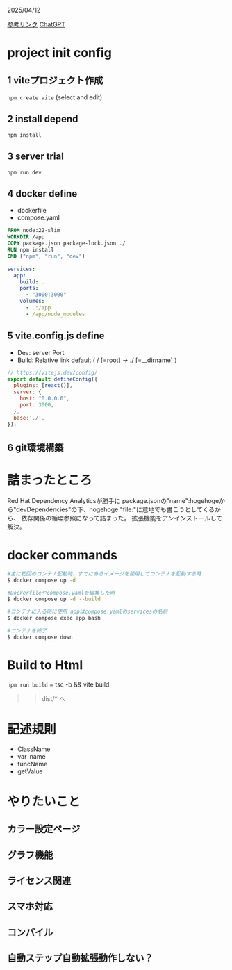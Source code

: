 2025/04/12

[参考リンク](https://qiita.com/shoki-y/items/1be906c372c8a9a993a3)
[ChatGPT](https://chatgpt.com/share/67fa8485-f038-8009-886e-bd046dc4d614)

# project init config

## 1 viteプロジェクト作成
```npm create vite```
(select and edit)

## 2 install depend
```npm install```

## 3 server trial 
```npm run dev```

## 4 docker define

- dockerfile
- compose.yaml

```dockerfile
FROM node:22-slim
WORKDIR /app
COPY package.json package-lock.json ./
RUN npm install
CMD ["npm", "run", "dev"]
```

```yaml
services:
  app:
    build: .
    ports:
      - "3000:3000"
    volumes:
      - .:/app
      - /app/node_modules
```

## 5 vite.config.js define
- Dev: server Port
- Build: Relative link default
    ( / [=root] → ./ [=__dirname] )

```js
// https://vitejs.dev/config/
export default defineConfig({
  plugins: [react()],
  server: {
    host: "0.0.0.0",
    port: 3000,
  },
  base:'./',
});
```

## 6 git環境構築

# 詰まったところ

Red Hat Dependency Analyticsが勝手に
package.jsonの"name":hogehogeから"devDependencies"の下、hogehoge:"file:"に意地でも書こうとしてくるから、
依存関係の循環参照になって詰まった。
拡張機能をアンインストールして解決。

# docker commands

```sh
#主に初回のコンテナ起動時、すでにあるイメージを使用してコンテナを起動する時
$ docker compose up -d

#Dockerfileやcompose.yamlを編集した時
$ docker compose up -d --build

#コンテナに入る時に使用 appはcompose.yamlのservicesの名前
$ docker compose exec app bash

#コンテナを終了
$ docker compose down
```

# Build to Html

```npm run build``` = tsc -b && vite build
>> dist/* へ

# 記述規則

- ClassName
- var_name
- funcName
- getValue

# やりたいこと

## カラー設定ページ
## グラフ機能
## ライセンス関連
## スマホ対応
## コンパイル
## 自動ステップ自動拡張動作しない？